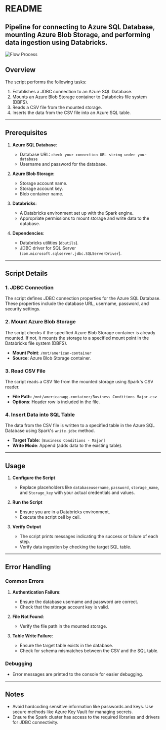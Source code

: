 # README

Pipeline for connecting to Azure SQL Database, mounting Azure Blob Storage, and performing data ingestion using Databricks.
---


![Flow Process](/AzurePipeline.png)

## Overview

The script performs the following tasks:
1. Establishes a JDBC connection to an Azure SQL Database.
2. Mounts an Azure Blob Storage container to Databricks file system (DBFS).
3. Reads a CSV file from the mounted storage.
4. Inserts the data from the CSV file into an Azure SQL table.

---

## Prerequisites

1. **Azure SQL Database**:
   - Database URL: `check your connection URL string under your database`
   - Username and password for the database.

2. **Azure Blob Storage**:
   - Storage account name.
   - Storage account key.
   - Blob container name.

3. **Databricks**:
   - A Databricks environment set up with the Spark engine.
   - Appropriate permissions to mount storage and write data to the database.

4. **Dependencies**:
   - Databricks utilities (`dbutils`).
   - JDBC driver for SQL Server (`com.microsoft.sqlserver.jdbc.SQLServerDriver`).

---

## Script Details

### 1. JDBC Connection
The script defines JDBC connection properties for the Azure SQL Database. These properties include the database URL, username, password, and security settings.

### 2. Mount Azure Blob Storage
The script checks if the specified Azure Blob Storage container is already mounted. If not, it mounts the storage to a specified mount point in the Databricks file system (DBFS).

- **Mount Point**: `/mnt/american-container`
- **Source**: Azure Blob Storage container.

### 3. Read CSV File
The script reads a CSV file from the mounted storage using Spark's CSV reader.

- **File Path**: `/mnt/americanagg-container/Business Conditions Major.csv`
- **Options**: Header row is included in the file.

### 4. Insert Data into SQL Table
The data from the CSV file is written to a specified table in the Azure SQL Database using Spark's `write.jdbc` method.

- **Target Table**: `[Business Conditions - Major]`
- **Write Mode**: Append (adds data to the existing table).

---

## Usage

1. **Configure the Script**
   - Replace placeholders like `databaseusername`, `password`, `storage_name`, and `Storage_key` with your actual credentials and values.

2. **Run the Script**
   - Ensure you are in a Databricks environment.
   - Execute the script cell by cell.

3. **Verify Output**
   - The script prints messages indicating the success or failure of each step.
   - Verify data ingestion by checking the target SQL table.

---

## Error Handling

### Common Errors
1. **Authentication Failure**:
   - Ensure the database username and password are correct.
   - Check that the storage account key is valid.

2. **File Not Found**:
   - Verify the file path in the mounted storage.

3. **Table Write Failure**:
   - Ensure the target table exists in the database.
   - Check for schema mismatches between the CSV and the SQL table.

### Debugging
- Error messages are printed to the console for easier debugging.

---

## Notes
- Avoid hardcoding sensitive information like passwords and keys. Use secure methods like Azure Key Vault for managing secrets.
- Ensure the Spark cluster has access to the required libraries and drivers for JDBC connectivity.




